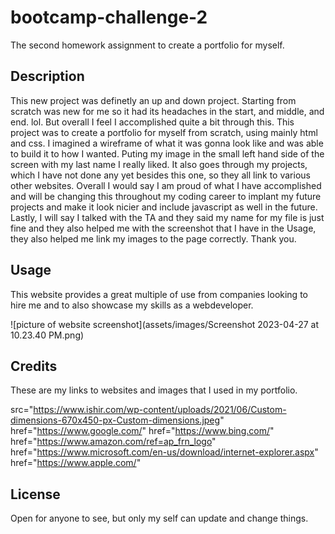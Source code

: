 # bootcamp-challenge-2

The second homework assignment to create a portfolio for myself.
 

## Description

This new project was definetly an up and down project. Starting from scratch was new for me so it had its headaches in the start, and middle, and end. lol. But overall I feel I accomplished quite a bit through this. This project was to create a portfolio for myself from scratch, using mainly html and css. I imagined a wireframe of what it was gonna look like and was able to build it to how I wanted. Puting my image in the small left hand side of the screen with my last name I really liked. It also goes through my projects, which I have not done any yet besides this one, so they all link to various other websites. Overall I would say I am proud of what I have accomplished and will be changing this throughout my coding career to implant my future projects and make it look nicier and include javascript as well in the future. Lastly, I will say I talked with the TA and they said my name for my file is just fine and they also helped me with the screenshot that I have in the Usage, they also helped me link my images to the page correctly. Thank you.


## Usage

This website provides a great multiple of use from companies looking to hire me and to also showcase my skills as a webdeveloper. 

![picture of website screenshot](assets/images/Screenshot 2023-04-27 at 10.23.40 PM.png)

## Credits

These are my links to websites and images that I used in my portfolio.

src="https://www.ishir.com/wp-content/uploads/2021/06/Custom-dimensions-670x450-px-Custom-dimensions.jpeg"
href="https://www.google.com/"
href="https://www.bing.com/"
href="https://www.amazon.com/ref=ap_frn_logo"
href="https://www.microsoft.com/en-us/download/internet-explorer.aspx"
href="https://www.apple.com/"

## License

Open for anyone to see, but only my self can update and change things.